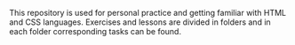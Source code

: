 This repository is used for personal practice and getting familiar with HTML and CSS languages. Exercises and lessons are divided in folders and in each folder corresponding tasks can be found.
